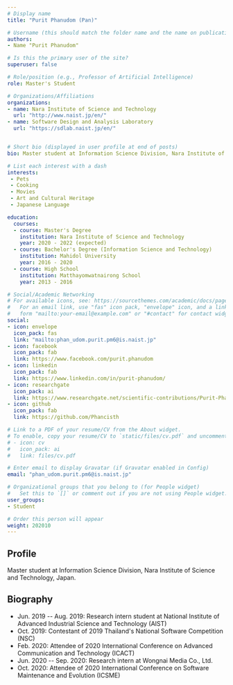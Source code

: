 ```yaml
---
# Display name
title: "Purit Phanudom (Pan)"

# Username (this should match the folder name and the name on publications)
authors:
- Name "Purit Phanudom"

# Is this the primary user of the site?
superuser: false

# Role/position (e.g., Professor of Artificial Intelligence)
role: Master's Student

# Organizations/Affiliations
organizations:
- name: Nara Institute of Science and Technology
  url: "http://www.naist.jp/en/"
- name: Software Design and Analysis Laboratory
  url: "https://sdlab.naist.jp/en/"


# Short bio (displayed in user profile at end of posts)
bio: Master student at Information Science Division, Nara Institute of Science and Technology, Japan. Member of Software Design and Analysis Laboratory.

# List each interest with a dash
interests:
 - Pets
 - Cooking
 - Movies
 - Art and Cultural Heritage
 - Japanese Language

education:
  courses:
  - course: Master's Degree
    institution: Nara Institute of Science and Technology
    year: 2020 - 2022 (expected)
  - course: Bachelor's Degree (Information Science and Technology)
    institution: Mahidol University
    year: 2016 - 2020
  - course: High School
    institution: Matthayomwatnairong School
    year: 2013 - 2016  

# Social/Academic Networking
# For available icons, see: https://sourcethemes.com/academic/docs/page-builder/#icons
#   For an email link, use "fas" icon pack, "envelope" icon, and a link in the
#   form "mailto:your-email@example.com" or "#contact" for contact widget.
social:
- icon: envelope
  icon_pack: fas
  link: "mailto:phan_udom.purit.pm6@is.naist.jp"
- icon: facebook
  icon_pack: fab
  link: https://www.facebook.com/purit.phanudom
- icon: linkedin
  icon_pack: fab
  link: https://www.linkedin.com/in/purit-phanudom/
- icon: researchgate
  icon_pack: ai
  link: https://www.researchgate.net/scientific-contributions/Purit-Phan-Udom-2173281646
- icon: github
  icon_pack: fab
  link: https://github.com/Phancisth

# Link to a PDF of your resume/CV from the About widget.
# To enable, copy your resume/CV to `static/files/cv.pdf` and uncomment the lines below.
# - icon: cv
#   icon_pack: ai
#   link: files/cv.pdf

# Enter email to display Gravatar (if Gravatar enabled in Config)
email: "phan_udom.purit.pm6@is.naist.jp"

# Organizational groups that you belong to (for People widget)
#   Set this to `[]` or comment out if you are not using People widget.
user_groups:
- Student

# Order this person will appear
weight: 202010
---
```


## Profile

Master student at Information Science Division, Nara Institute of Science and Technology, Japan.

## Biography

- Jun. 2019 -- Aug. 2019: Research intern student at National Institute of Advanced Industrial Science and Technology (AIST)
- Oct. 2019: Contestant of 2019 Thailand's National Software Competition (NSC)
- Feb. 2020: Attendee of 2020 International Conference on Advanced Communication and Technology (ICACT)
- Jun. 2020 -- Sep. 2020: Research intern at Wongnai Media Co., Ltd.
- Oct. 2020: Attendee of 2020 International Conference on Software Maintenance and Evolution (ICSME)
